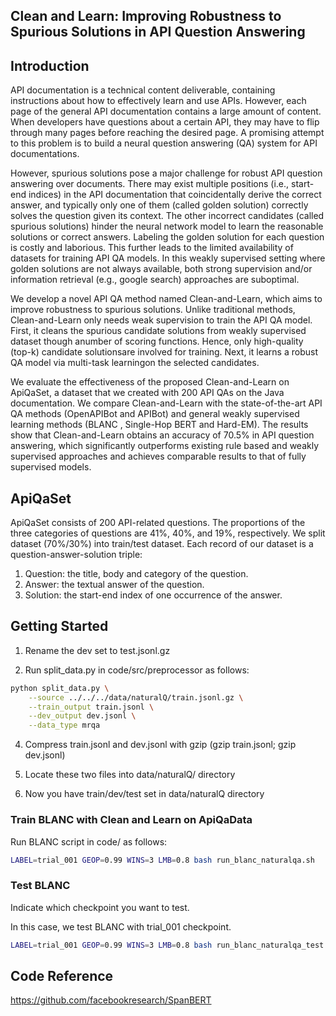 ## Clean and Learn: Improving Robustness to Spurious Solutions in API Question Answering

## Introduction

API documentation is a technical content deliverable, containing instructions about how to effectively learn and use APIs. However, each page of the general API documentation contains a large amount of content. When developers have questions about a certain API, they may have to flip through many pages before reaching the desired page. A promising attempt to this problem is to build a neural question answering (QA) system for API documentations.

However, spurious solutions pose a major challenge for robust API question answering over documents. There may exist multiple positions (i.e., start-end indices) in the API documentation that coincidentally derive the correct answer, and typically only one of them (called golden solution) correctly solves the question given its context. The other incorrect candidates (called spurious solutions) hinder the neural network model to learn the reasonable solutions or correct answers. Labeling the golden solution for each question is costly and laborious. This further leads to the limited availability of datasets for training API QA models. In this weakly supervised setting where golden solutions are not always available, both strong supervision and/or information retrieval (e.g., google search) approaches are suboptimal.

We  develop  a  novel  API  QA  method  named Clean-and-Learn, which aims to improve robustness to spurious solutions. Unlike traditional methods, Clean-and-Learn only needs weak supervision to train the API QA model. First, it cleans the spurious candidate solutions from weakly supervised dataset though anumber of scoring functions. Hence, only high-quality (top-k) candidate solutionsare involved for training. Next, it learns a robust QA model via multi-task learningon the selected candidates.


We evaluate the effectiveness of the proposed Clean-and-Learn on ApiQaSet, a dataset that we created with 200 API QAs on the Java documentation. We compare Clean-and-Learn with the state-of-the-art API QA methods (OpenAPIBot and APIBot) and general weakly supervised learning methods (BLANC , Single-Hop BERT  and Hard-EM). The results show that Clean-and-Learn obtains an accuracy of 70.5% in API question answering, which significantly outperforms existing  rule  based  and  weakly  supervised  approaches  and  achieves  comparable results to that of fully supervised models.

## ApiQaSet

ApiQaSet consists of 200 API-related questions. The proportions of the three categories of questions are 41%, 40%, and 19%, respectively. We split dataset (70%/30%) into train/test dataset. Each record of our dataset is a question-answer-solution triple:
1. Question: the title, body and category of the question.
2. Answer: the textual answer of the question.
3. Solution: the start-end index of one occurrence of the answer.


## Getting Started

1. Rename the dev set to test.jsonl.gz

2. Run split_data.py in code/src/preprocessor as follows:

```bash
python split_data.py \
    --source ../../../data/naturalQ/train.jsonl.gz \
    --train_output train.jsonl \
    --dev_output dev.jsonl \
    --data_type mrqa
```

4. Compress train.jsonl and dev.jsonl with gzip (gzip train.jsonl; gzip dev.jsonl)

5. Locate these two files into data/naturalQ/ directory

6. Now you have train/dev/test set in data/naturalQ directory


### Train BLANC with Clean and Learn on ApiQaData

Run BLANC script in code/ as follows:

```bash
LABEL=trial_001 GEOP=0.99 WINS=3 LMB=0.8 bash run_blanc_naturalqa.sh
```

### Test BLANC

Indicate which checkpoint you want to test.

In this case, we test BLANC with trial_001 checkpoint.

```bash
LABEL=trial_001 GEOP=0.99 WINS=3 LMB=0.8 bash run_blanc_naturalqa_test.sh
```

## Code Reference

https://github.com/facebookresearch/SpanBERT
